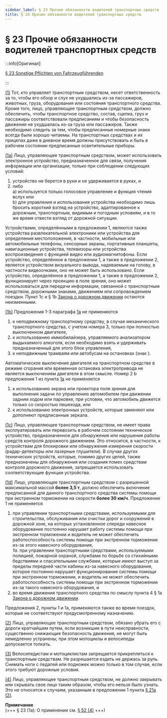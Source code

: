 ```yaml
---
sidebar_label: § 23 Прочие обязанности водителей транспортных средств
title: § 23 Прочие обязанности водителей транспортных средств
---
```


<VerifiedTranslationIcon />

# § 23 Прочие обязанности водителей транспортных средств

:::info[Оригинал]

[§ 23 Sonstige Pflichten von Fahrzeugführenden](https://www.gesetze-im-internet.de/stvo_2013/__23.html)

:::


<span id="1">[(1)](#1)</span> Тот, кто управляет транспортным средством, несет ответственность за то, чтобы его обзор и
слух не ухудшались из-за пассажиров, животных, груза, оборудования или состояния транспортного
средства. Кроме того, лицо, управляющее транспортным средством,
должно обеспечить, чтобы транспортное средство, состав, сцепка, груз и пассажиры соответствовали
предписаниям и чтобы безопасность движения не ухудшалась из-за груза или пассажиров. Также
необходимо следить за тем, чтобы предписанные номерные знаки всегда были хорошо читаемы. На транспортных средствах и их прицепах
даже в дневное время должны присутствовать и быть в рабочем состоянии предписанные осветительные приборы.


<span id="1a">[(1a)](#1a)</span> Лицо, управляющее транспортным средством, может использовать электронное устройство,
предназначенное для связи, получения информации или организации, только при соблюдении следующих условий:
1. устройство не берется в руки и не удерживается в руках, и
2. либо  
  a) используется только голосовое управление и функция чтения вслух или  
  b) для управления и использования устройства необходимо лишь бросить короткий
взгляд на устройство, адаптированное к дорожным, транспортным, видимым и
погодным условиям, и в то же время отвести взгляд от дорожной ситуации.  

Устройствами, определёнными в предложении 1, являются также устройства развлекательной электроники или устройства
для определения местоположения, в частности, мобильные или автомобильные телефоны, сенсорные
экраны, портативные планшеты, навигационные устройства,
телевизоры или устройства воспроизведения с функцией видео или аудиомагнитофоны. Если
устройство, определённое в предложении 1, а также в предложении 2, является устройством
визуального вывода, надеваемым на голову, в частности видеоочками, оно не может быть
использовано. Если устройство, определённое в предложении 1, а также в предложении 2,
функционирует через проекцию в поле зрения, оно может использоваться
для передачи информации, связанной с транспортным средством, дорожными знаками, движением или
сопровождением поездки. Пункт 1c и § 1b [Закона о дорожном движении](https://www.gesetze-im-internet.de/stvg/BJNR004370909.html) остаются
неизменными.


<span id="1b">[(1b)](#1b)</span> Предложения 1-3 параграфа [1a](#1a) не применяются
1. к неподвижному транспортному средству, в случае механического транспортного средства, с учетом
номера 3, только при полностью выключенном двигателе,
2. к использованию иммобилайзера, управляемого анализатором выдыхаемого алкоголя, если необходимо 
взять и удерживать предназначенный для этого блок управления,
3. к неподвижным трамваям или автобусам на остановках (знак <TrafficSign sign="224" />).  

Автоматическое выключение двигателя на транспортном средстве в режиме сгорания или временная остановка
электропривода не является выключением двигателя в этом смысле. Номер 2 b предложения 1 из пункта [1a](#1a) не применяется
1. к использованию экрана или проектора поля зрения для выполнения задачи по управлению
автомобилем при движении задним ходом или парковке, при условии, что автомобиль движется
только со скоростью пешехода, или
2. к использованию электронных устройств, которые заменяют или дополняют предписанные зеркала.


<span id="1c">[(1c)](#1c)</span> Лицо, управляющее транспортным средством, не имеет права эксплуатировать или перевозить
в рабочем состоянии техническое устройство, предназначенное для обнаружения или нарушения работы
средств контроля дорожного движением. Это относится, в частности, к устройствам для
блокировки или обнаружения измерения скорости (радар-детекторы или
лазерные глушители). В случае других технических устройств, которые, помимо других
целей, также предназначены для обнаружения или создания помех средствам контроля дорожного движения, запрещается использовать соответствующие 
функции устройства.

<span id="1d">[(1d)](#1d)</span> Лицо, управляющее транспортным средством с разрешенной максимальной массой **более 3,5 т**, должно обеспечить включение предписанной для данного транспортного средства системы помощи при экстренном торможении на скорости **более 30 км/ч**. Предложение 1 не применяется  
1. при управлении транспортными средствами, используемыми для строительства, обслуживания или очистки дорог и сооружений в дорожной зоне, на которых установленное спереди навесное оборудование постоянно нарушает работу системы помощи при экстренном торможении и водитель не может обеспечить работоспособность системы помощи при экстренном торможении из-за этого навесного оборудования,  
*1a.* при управлении транспортными средствами, используемыми полицией, пожарной охраной, службами по борьбе со стихийными бедствиями и спасательными службами, которые имеют выступ за пределы передней части кабины из-за навесного оборудования, которое постоянно нарушает функционирование системы помощи при экстренном торможении, и водитель не может обеспечить работоспособность системы помощи при экстренном торможении из-за такого навесного оборудования, и  
2. во время движения транспортного средства по смыслу пункта 4 § 1a [Закона о дорожном движении](https://www.gesetze-im-internet.de/stvg/BJNR004370909.html).

Предложения 2, пункты 1 и 1a, применяются также во время поездок, которые не соответствуют предусмотренному назначению.

<span id="2">[(2)](#2)</span> Лицо, управляющее транспортным средством, обязано убрать его с дороги кратчайшим путем, если
возникшие в пути неисправности, существенно снижающие безопасность движения, не могут быть немедленно
устранены; при этом мотоциклы и велосипеды допускается толкать.


<span id="3">[(3)](#3)</span> Велосипедистам и мотоциклистам запрещается прикрепляться к транспортным средствам. Не
разрешается ездить не держась за руль. Снимать ноги с педалей или подножек можно только в том случае, если
этого требуют дорожные условия.


<span id="4">[(4)](#4)</span> Лицо, управляющее транспортным средством, не должно закрывать или скрывать свое лицо таким
образом, чтобы его нельзя было узнать. Это не относится к случаям, указанным в предложении 1 пункта [§ 21a (2)](/docs/general-traffic-rules/21a-safety-belts#2).

**Примечание**  
(+++ § 23 (1a): О применении см. [§ 52 (4)](/docs/enforcement-penalties/transitional-provisions#4) +++)
